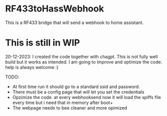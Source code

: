 # RF433toHassWebhook
This is a RF433 bridge that will send a webhook to home assistant.


<h1>This is still in WIP</h1>

20-12-2023:
I created the code together with chagpt. This is not fully well build but it works as intended.
I am going to improve and optimize the code. help is always welcome :)

TODO:
- At first time run it should go to a standard ssid and password.
- There must be a config page that will let you set the credentials
- Opzimize the code. at every webhooksend now it will load the spiffs file every time but i need that in memory after boot+
- The webpage needs to bee cleaner and more opimized 
